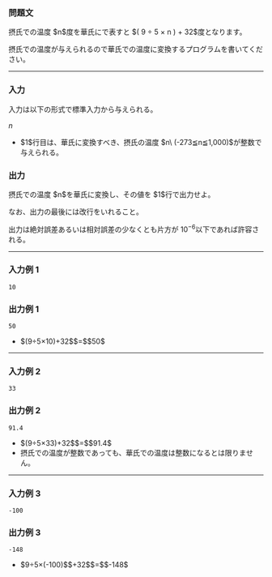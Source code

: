 
<div>

<div>

### **問題文**

<section>
摂氏での温度 $n$度を華氏にで表すと $( 9 ÷ 5 × n ) + 32$度となります。

摂氏での温度が与えられるので華氏での温度に変換するプログラムを書いてください。


</section>

</div>

---

<div>

### **入力**

<section>
入力は以下の形式で標準入力から与えられる。

<div>

$n$
</div>

<ul>

<li>
$1$行目は、華氏に変換すべき、摂氏の温度 $n\ (-273≦n≦1,000)$が整数で与えられる。
</li>

</ul>

</section>

</div>

<div>

### **出力**

<section>
摂氏での温度 $n$を華氏に変換し、その値を $1$行で出力せよ。

なお、出力の最後には改行をいれること。

出力は絶対誤差あるいは相対誤差の少なくとも片方が $10^{-6}$以下であれば許容される。

</section>

</div>

---

<div>

### **入力例 1**

<section>

```
10
```

</section>

</div>

<div>

### **出力例 1**

<section>

```
50
```

<ul>

<li>
$(9÷5×10)+32$$=$$50$
</li>

</ul>

</section>

</div>

---

<div>

### **入力例 2**

<section>

```
33
```

</section>

</div>

<div>

### **出力例 2**

<section>

```
91.4
```

<ul>

<li>
$(9÷5×33)+32$$=$$91.4$
</li>

<li>
摂氏での温度が整数であっても、華氏での温度は整数になるとは限りません。
</li>

</ul>

</section>

</div>

---

<div>

### **入力例 3**

<section>

```
-100
```

</section>

</div>

<div>

### **出力例 3**

<section>

```
-148
```

<ul>

<li>
$9÷5×(-100)$$+32$$=$$-148$
</li>

</ul>

</section>

</div>

</div>

